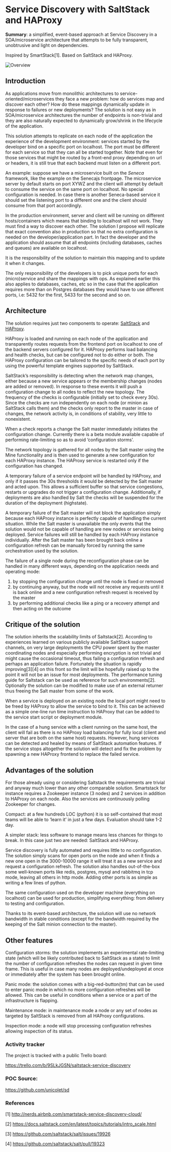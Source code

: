# Service Discovery with SaltStack and HAProxy


**Summary**: a simplified, event-based approach at Service Discovery in a SOA/microservice architecture that attempts to be fully transparent, unobtrusive and light on dependencies.

Inspired by SmartStack[1]. Based on SaltStack and HAProxy.

![Overview](img/a_overview.png "Overview")  

## Introduction
As applications move from monolithic architectures to service-oriented/microservices they face a new problem: how do services map and discover each other? How do these mappings dynamically update in response to failures or new deployments?
The solution is not easy as in SOA/microservice architectures the number of endpoints is non-trivial and they are also naturally expected to dynamically grow/shrink in the lifecycle of the application.

This solution attempts to replicate on each node of the application the experience of the development environment: services started by the developer bind on a specific port on localhost. The port must be different for each service so that they can all be started together. Note that even for those services that might be routed by a front-end proxy depending on url or headers, it is still true that each backend must listen on a different port.

An example: suppose we have a microservice built on the *Seneca* framework, like the example on the Senecajs frontpage. The microservice server by default starts on port XYWZ and the client will attempt by default to consume the service on the same port on localhost. No special configuration is needed. In case there is another Seneca-based service it should set the listening port to a different one and the client should consume from that port accordingly.

In the production environment, server and client will be running on different hosts/containers which means that binding to localhost will not work. They must find a way to discover each other. The solution I propose will replicate that exact convention also in production so that no extra configuration is needed on the developer/application part. In fact the developer and the application should assume that all endpoints (including databases, caches and queues) are available on localhost.

It is the responsibility of the solution to maintain this mapping and to update it when it changes.

The only responsibility of the developers is to pick unique ports for each (micro)service and share the mappings with ops. As explained earlier this also applies to databases, caches, etc so in the case that the application requires more than on Postgres databases they would have to use different ports, i.e: 5432 for the first, 5433 for the second and so on.

## Architecture

The solution requires just two components to operate: [SaltStack](https://github.com/saltstack/salt)
and [HAProxy](http://www.haproxy.org).

HAProxy is loaded and running on each node of the application and transparently routes requests from the frontend port on localhost to one of the backend servers configured for it. HAProxy performs load balancing and health checks, but can be configured not to do either or both. The HAProxy configuration can be tailored to the specific needs of each port by using the powerful template engines supported by SaltStack.

SaltStack’s responsibility is detecting when the network map changes, either because a new service appears or the membership changes (nodes are added or removed). In response to these events it will push a configuration change to all nodes to reflect the new topology. The frequency of the checks is configurable (initially set to check every 30s). Since the checks are run independently on each node (or minion as SaltStack calls them) and the checks only report to the master in case of changes, the network activity is, in conditions of stability, very little to nonexistent.

When a check reports a change the Salt master immediately initiates the configuration change. Currently there is a beta module available  capable of performing rate-limiting so as to avoid ‘configuration storms’.

The network topology is gathered for all nodes by the Salt master using the Mine functionality and is then used to generate a new configuration for each HAProxy instance. The HAProxy service is restarted only if the configuration has changed.

A temporary failure of a service endpoint will be handled by HAProxy, and only if it passes the 30s thresholds it would be detected by the Salt master and acted upon. This allows a sufficient buffer so that service congestions, restarts or upgrades do not trigger a configuration change. Additionally, if deployments are also handled by Salt the checks will be suspended for the duration of the deployment (highstate).

A temporary failure of the Salt master will not block the application simply because each HAProxy instance is perfectly capable of handling the current situation. While the Salt master is unavailable the only events that the solution would not be capable of handling are new nodes or services being deployed. Service failures will still be handled by each HAProxy instance individually.
After the Salt master has been brought back online a configuration refresh can be manually forced by running the same orchestration used by the solution.

The failure of a single node during the reconfiguration phase can be handled in many different ways, depending on the application needs and operating mode:

1. by stopping the configuration change until the node is fixed or removed
2. by continuing anyway, but the node will not receive any requests until it is back online and a new configuration refresh request is received by the master
3. by performing additional checks like a ping or a recovery attempt and then acting on the outcome

## Critique of the solution

The solution inherits the scalability limits of Saltstack[2]. According to experiences learned on various publicly available SaltStack support channels, on very large deployments the CPU power spent by the master coordinating nodes and especially performing encryption is not trivial and might cause the occasional timeout, thus failing a configuration refresh and perhaps an application failure. Fortunately the situation is rapidly improving[3][4] on this front so the limit will be hopefully raised up to the point it will not be an issue for most deployments. The performance tuning guide for Saltstack can be used as reference for such environments[2].
Optionally the solution can be modified to make use of an external returner thus freeing the Salt master from some of the work.


When a service is deployed on an existing node the local port might need to be freed by HAProxy to allow the service to bind to it. This can be achieved as a simple one-line run time instruction to HAProxy that can be added to the service start script or deployment module.


In the case of a hung service with a client running on the same host, the client will fail as there is no HAProxy load balancing for fully local (client and server that are both on the same host) requests. However, hung services can be detected and healed by means of SaltStack automation features.
If the service stops altogether the solution will detect and fix the problem by spawning a new HAProxy frontend to replace the failed service.

## Advantages of the solution

For those already using or considering Saltstack the requirements are trivial and anyway much lower than any other comparable solution. Smartstack for instance requires a Zookeeper instance (3 nodes) and 2 services in addition to HAProxy on each node. Also the services are continuously polling Zookeeper for changes.


Compact: at a few hundreds LOC (python) it is so self-contained that most teams will be able to ‘learn it’ in just a few days. Evaluation should take 1-2 day.


A simpler stack: less software to manage means less chances for things to break. In this case just two are needed: SaltStack and HAProxy.


Service discovery is fully automated and requires little to no configuration. The solution simply scans for open ports on the node and when it finds a new one open in the 3000-10000 range it will treat it as a new service and request a configuration refresh. The solution also handles out-of-the-box some well-known ports like redis, postgres, mysql and rabbitmq in tcp mode, leaving all others in http mode. Adding other ports is as simple as writing a few lines of python.


The same configuration used on the developer machine (everything on localhost) can be used for production, simplifying everything: from delivery to testing and configuration.


Thanks to its event-based architecture, the solution will use no network bandwidth in stable conditions (except for the bandwidth required by the keeping of the Salt minion connection to the master).


## Other features

Configuration storms: the solution implements an experimental rate-limiting state (which will be likely contributed back to SaltStack as a state) to limit the number of configuration refreshes the nodes can request in given time frame. This is useful in case many nodes are deployed/undeployed at once or immediately after the system has been brought online.


Panic mode: the solution comes with a big-red-button(tm) that can be used to enter panic mode in which no more configuration refreshes will be allowed. This can be useful in conditions when a service or a part of the infrastructure is flapping.


Maintenance mode: in maintenance mode a node or any set of nodes as targeted by SaltStack is removed from all HAProxy configurations.


Inspection mode: a node will stop processing configuration refreshes allowing inspection of its status.

### Activity tracker
The project is tracked with a public Trello board:

https://trello.com/b/9SLkJGSN/saltstack-service-discovery


### POC Source:
https://github.com/unicolet/sd


### References
[1] http://nerds.airbnb.com/smartstack-service-discovery-cloud/

[2] https://docs.saltstack.com/en/latest/topics/tutorials/intro_scale.html

[3] https://github.com/saltstack/salt/issues/19926

[4] https://github.com/saltstack/salt/pull/19323
